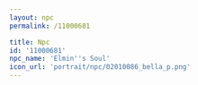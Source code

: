 ```yaml
---
layout: npc
permalink: /11000681

title: Npc
id: '11000681'
npc_name: 'Elmin''s Soul'
icon_url: 'portrait/npc/02010086_bella_p.png'
---
```

